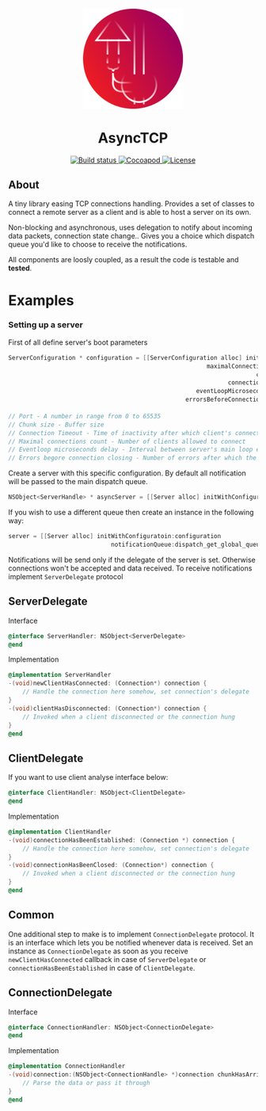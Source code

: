 <p align="center">
  <img src="https://github.com/mateuszstompor/AsyncTCP/blob/master/Assets/icon.png?raw=true" width="40%">
</p>
<h1 align="center">AsyncTCP</h1>
<p align="center">  
    <a href="https://github.com/mateuszstompor/AsyncTCP/actions/workflows/tests.yml">
        <img src="https://github.com/mateuszstompor/AsyncTCP/actions/workflows/tests.yml/badge.svg?branch=master" height="18pt" alt="Build status"/>
    </a>  
    <a href="https://cocoapods.org/pods/AsyncTCP">
        <img src="https://img.shields.io/cocoapods/v/AsyncTCP" height="18pt" alt="Cocoapod"/>
    </a>
    <a href="https://opensource.org/licenses/MIT">
        <img src="https://img.shields.io/badge/License-MIT-yellow.svg" height="18pt" alt="License"/>
    </a>
</p>

## About

A tiny library easing TCP connections handling. 
Provides a set of classes to connect a remote server as a client and is able to host a server on its own.

Non-blocking and asynchronous, uses delegation to notify about incoming data packets, connection state change.. 
Gives you a choice which dispatch queue you'd like to choose to receive the notifications. 

All components are loosly coupled, as a result the code is testable and **tested**.


# Examples
### Setting up a server
First of all define server's boot parameters
```objective-c
ServerConfiguration * configuration = [[ServerConfiguration alloc] initWithPort:57880
                                                        maximalConnectionsCount:5
                                                                      chunkSize:40
                                                              connectionTimeout:4
                                                     eventLoopMicrosecondsDelay:40
                                                  errorsBeforeConnectionClosing:3];

// Port - A number in range from 0 to 65535
// Chunk size - Buffer size
// Connection Timeout - Time of inactivity after which client's connection is going to be closed
// Maximal connections count - Number of clients allowed to connect
// Eventloop microseconds delay - Interval between server's main loop evaluations. Adjust depending on your network speed and device's resources utilization
// Errors begore connection closing - Number of errors after which the connection will be closed
```
Create a server with this specific configuration. 
By default all notification will be passed to the main dispatch queue.
```objective-c
NSObject<ServerHandle> * asyncServer = [[Server alloc] initWithConfiguratoin:configuration];
```
If you wish to use a different queue then create an instance in the following way:
```objective-c
server = [[Server alloc] initWithConfiguratoin:configuration 
                             notificationQueue:dispatch_get_global_queue(DISPATCH_QUEUE_PRIORITY_HIGH, 0)];
```
Notifications will be send only if the delegate of the server is set. 
Otherwise connections won't be accepted and data received. 
To receive notifications implement `ServerDelegate` protocol
## ServerDelegate

Interface
```objective-c
@interface ServerHandler: NSObject<ServerDelegate>
@end
```
Implementation
```objective-c
@implementation ServerHandler
-(void)newClientHasConnected: (Connection*) connection {
    // Handle the connection here somehow, set connection's delegate
}
-(void)clientHasDisconnected: (Connection*) connection {
    // Invoked when a client disconnected or the connection hung 
}
@end
```
## ClientDelegate

If you want to use client analyse interface below:
```objective-c
@interface ClientHandler: NSObject<ClientDelegate>
@end
```
Implementation
```objective-c
@implementation ClientHandler
-(void)connectionHasBeenEstablished: (Connection *) connection {
    // Handle the connection here somehow, set connection's delegate
}
-(void)connectionHasBeenClosed: (Connection*) connection {
    // Invoked when a client disconnected or the connection hung 
}
@end
```
## Common
One additional step to make is to implement `ConnectionDelegate` protocol. 
It is an interface which lets you be notified whenever data is received. 
Set an instance as `ConnectionDelegate` as soon as you receive `newClientHasConnected` callback in case of `ServerDelegate` or `connectionHasBeenEstablished` in case of `ClientDelegate`.

## ConnectionDelegate

Interface
```objective-c
@interface ConnectionHandler: NSObject<ConnectionDelegate>
@end
```
Implementation
```objective-c
@implementation ConnectionHandler
-(void)connection:(NSObject<ConnectionHandle> *)connection chunkHasArrived:(NSData *)data {
    // Parse the data or pass it through 
}
@end
```
